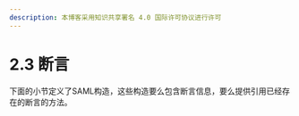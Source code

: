 ```yaml
---
description: 本博客采用知识共享署名 4.0 国际许可协议进行许可
---
```


# 2.3 断言

下面的小节定义了SAML构造，这些构造要么包含断言信息，要么提供引用已经存在的断言的方法。

